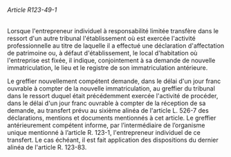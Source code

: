 ###### Article R123-49-1

Lorsque l'entrepreneur individuel à responsabilité limitée transfère dans le ressort d'un autre tribunal l'établissement où est exercée l'activité professionnelle au titre de laquelle il a effectué une déclaration d'affectation de patrimoine ou, à défaut d'établissement, le local d'habitation où l'entreprise est fixée, il indique, conjointement à sa demande de nouvelle immatriculation, le lieu et le registre de son immatriculation antérieure.

Le greffier nouvellement compétent demande, dans le délai d'un jour franc ouvrable à compter de la nouvelle immatriculation, au greffier du tribunal dans le ressort duquel était précédemment exercée l'activité de procéder, dans le délai d'un jour franc ouvrable à compter de la réception de sa demande, au transfert prévu au sixième alinéa de l'article L. 526-7 des déclarations, mentions et documents mentionnés à cet article. Le greffier antérieurement compétent informe, par l’intermédiaire de l’organisme unique mentionné à l’article R. 123-1, l'entrepreneur individuel de ce transfert. Le cas échéant, il est fait application des dispositions du dernier alinéa de l'article R. 123-83.


